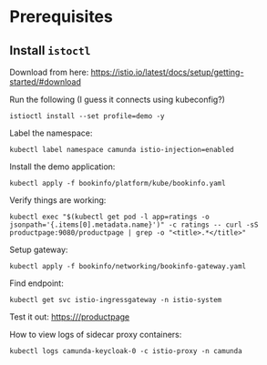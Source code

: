 
# Prerequisites

## Install `istoctl`

Download from here: https://istio.io/latest/docs/setup/getting-started/#download

Run the following (I guess it connects using kubeconfig?)

```shell
istioctl install --set profile=demo -y
```

Label the namespace: 

```shell
kubectl label namespace camunda istio-injection=enabled
```

Install the demo application: 
```shell
kubectl apply -f bookinfo/platform/kube/bookinfo.yaml
```

Verify things are working: 
```shell
kubectl exec "$(kubectl get pod -l app=ratings -o jsonpath='{.items[0].metadata.name}')" -c ratings -- curl -sS productpage:9080/productpage | grep -o "<title>.*</title>"
```

Setup gateway: 
```shell
kubectl apply -f bookinfo/networking/bookinfo-gateway.yaml
```

Find endpoint: 
```shell
kubectl get svc istio-ingressgateway -n istio-system
```

Test it out: 
[https://<endpoint>/productpage](https://<endpoint>/productpage)

How to view logs of sidecar proxy containers:
```shell
kubectl logs camunda-keycloak-0 -c istio-proxy -n camunda
```
